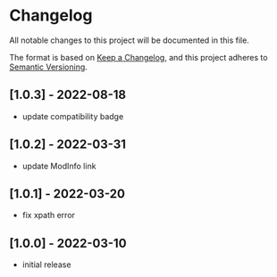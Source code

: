 # Changelog

All notable changes to this project will be documented in this file.

The format is based on [Keep a Changelog](https://keepachangelog.com/en/1.0.0/),
and this project adheres to [Semantic Versioning](https://semver.org/spec/v2.0.0.html).

## [1.0.3] - 2022-08-18

- update compatibility badge

## [1.0.2] - 2022-03-31

- update ModInfo link

## [1.0.1] - 2022-03-20

- fix xpath error

## [1.0.0] - 2022-03-10

- initial release
